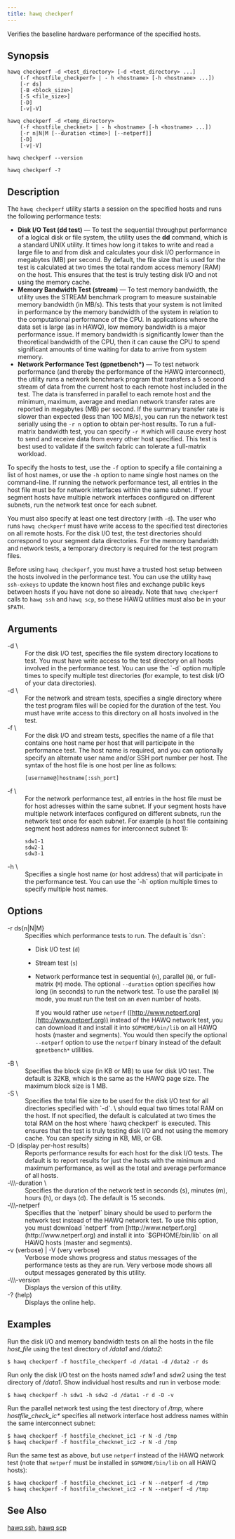 ```yaml
---
title: hawq checkperf
---
```


<!--
Licensed to the Apache Software Foundation (ASF) under one
or more contributor license agreements.  See the NOTICE file
distributed with this work for additional information
regarding copyright ownership.  The ASF licenses this file
to you under the Apache License, Version 2.0 (the
"License"); you may not use this file except in compliance
with the License.  You may obtain a copy of the License at

  http://www.apache.org/licenses/LICENSE-2.0

Unless required by applicable law or agreed to in writing,
software distributed under the License is distributed on an
"AS IS" BASIS, WITHOUT WARRANTIES OR CONDITIONS OF ANY
KIND, either express or implied.  See the License for the
specific language governing permissions and limitations
under the License.
-->

Verifies the baseline hardware performance of the specified hosts.

## Synopsis<a id="topic1__section2"></a>

``` pre
hawq checkperf -d <test_directory> [-d <test_directory> ...] 
    (-f <hostfile_checkperf> | - h <hostname> [-h <hostname> ...]) 
    [-r ds] 
    [-B <block_size>] 
    [-S <file_size>]
    [-D]
    [-v|-V]

hawq checkperf -d <temp_directory>
    (-f <hostfile_checknet> | - h <hostname> [-h <hostname> ...]) 
    [-r n|N|M [--duration <time>] [--netperf]] 
    [-D]
    [-v|-V]

hawq checkperf --version

hawq checkperf -?
```

## Description<a id="topic1__section3"></a>

The `hawq checkperf` utility starts a session on the specified hosts and runs the following performance tests:

-   **Disk I/O Test (dd test)** — To test the sequential throughput performance of a logical disk or file system, the utility uses the **dd** command, which is a standard UNIX utility. It times how long it takes to write and read a large file to and from disk and calculates your disk I/O performance in megabytes (MB) per second. By default, the file size that is used for the test is calculated at two times the total random access memory (RAM) on the host. This ensures that the test is truly testing disk I/O and not using the memory cache.
-   **Memory Bandwidth Test (stream)** — To test memory bandwidth, the utility uses the STREAM benchmark program to measure sustainable memory bandwidth (in MB/s). This tests that your system is not limited in performance by the memory bandwidth of the system in relation to the computational performance of the CPU. In applications where the data set is large (as in HAWQ), low memory bandwidth is a major performance issue. If memory bandwidth is significantly lower than the theoretical bandwidth of the CPU, then it can cause the CPU to spend significant amounts of time waiting for data to arrive from system memory.
-   **Network Performance Test (gpnetbench\*)** — To test network performance (and thereby the performance of the HAWQ interconnect), the utility runs a network benchmark program that transfers a 5 second stream of data from the current host to each remote host included in the test. The data is transferred in parallel to each remote host and the minimum, maximum, average and median network transfer rates are reported in megabytes (MB) per second. If the summary transfer rate is slower than expected (less than 100 MB/s), you can run the network test serially using the `-r n` option to obtain per-host results. To run a full-matrix bandwidth test, you can specify `-r M` which will cause every host to send and receive data from every other host specified. This test is best used to validate if the switch fabric can tolerate a full-matrix workload.

To specify the hosts to test, use the `-f` option to specify a file containing a list of host names, or use the `-h` option to name single host names on the command-line. If running the network performance test, all entries in the host file must be for network interfaces within the same subnet. If your segment hosts have multiple network interfaces configured on different subnets, run the network test once for each subnet.

You must also specify at least one test directory (with `-d`). The user who runs `hawq checkperf` must have write access to the specified test directories on all remote hosts. For the disk I/O test, the test directories should correspond to your segment data directories. For the memory bandwidth and network tests, a temporary directory is required for the test program files.

Before using `hawq checkperf`, you must have a trusted host setup between the hosts involved in the performance test. You can use the utility `hawq           ssh-exkeys` to update the known host files and exchange public keys between hosts if you have not done so already. Note that `hawq checkperf` calls to `hawq ssh` and `hawq scp`, so these HAWQ utilities must also be in your `$PATH`.

## Arguments<a id="args"></a>

<dt>-d \<test\_directory\> </dt>
<dd>For the disk I/O test, specifies the file system directory locations to test. You must have write access to the test directory on all hosts involved in the performance test. You can use the `-d` option multiple times to specify multiple test directories (for example, to test disk I/O of your data directories).</dd>

<dt>-d \<temp\_directory\>  </dt>
<dd>For the network and stream tests, specifies a single directory where the test program files will be copied for the duration of the test. You must have write access to this directory on all hosts involved in the test.</dd>

<dt>-f \<hostfile\_checkperf\>  </dt>
<dd>For the disk I/O and stream tests, specifies the name of a file that contains one host name per host that will participate in the performance test. The host name is required, and you can optionally specify an alternate user name and/or SSH port number per host. The syntax of the host file is one host per line as follows:

``` pre
[username@]hostname[:ssh_port]
```
</dd>

<dt>-f \<hostfile\_checknet\>  </dt>
<dd>For the network performance test, all entries in the host file must be for host adresses within the same subnet. If your segment hosts have multiple network interfaces configured on different subnets, run the network test once for each subnet. For example (a host file containing segment host address names for interconnect subnet 1):

``` pre
sdw1-1
sdw2-1
sdw3-1
```
</dd>

<dt>-h \<hostname\>  </dt>
<dd>Specifies a single host name (or host address) that will participate in the performance test. You can use the `-h` option multiple times to specify multiple host names.</dd>

## Options<a id="topic1__section4"></a>

<dt>-r ds{n|N|M}  </dt>
<dd>Specifies which performance tests to run. The default is `dsn`:

-   Disk I/O test (`d`)
-   Stream test (`s`)
-   Network performance test in sequential (`n`), parallel (`N`), or full-matrix (`M`) mode. The optional `--duration` option specifies how long (in seconds) to run the network test. To use the parallel (`N`) mode, you must run the test on an *even* number of hosts.

    If you would rather use `netperf` ([http://www.netperf.org](http://www.netperf.org)) instead of the HAWQ network test, you can download it and install it into `$GPHOME/bin/lib` on all HAWQ hosts (master and segments). You would then specify the optional `--netperf` option to use the `netperf` binary instead of the default `gpnetbench*` utilities.</dd>

<dt>-B \<block\_size\>  </dt>
<dd>Specifies the block size (in KB or MB) to use for disk I/O test. The default is 32KB, which is the same as the HAWQ page size. The maximum block size is 1 MB.</dd>

<dt>-S \<file\_size\>  </dt>
<dd>Specifies the total file size to be used for the disk I/O test for all directories specified with `-d`. \<file\_size\> should equal two times total RAM on the host. If not specified, the default is calculated at two times the total RAM on the host where `hawq checkperf` is executed. This ensures that the test is truly testing disk I/O and not using the memory cache. You can specify sizing in KB, MB, or GB.</dd>

<dt>-D (display per-host results)  </dt>
<dd>Reports performance results for each host for the disk I/O tests. The default is to report results for just the hosts with the minimum and maximum performance, as well as the total and average performance of all hosts.</dd>

<dt>-\\\-duration \<time\>  </dt>
<dd>Specifies the duration of the network test in seconds (s), minutes (m), hours (h), or days (d). The default is 15 seconds.</dd>

<dt>-\\\-netperf  </dt>
<dd>Specifies that the `netperf` binary should be used to perform the network test instead of the HAWQ network test. To use this option, you must download `netperf` from [http://www.netperf.org](http://www.netperf.org) and install it into `$GPHOME/bin/lib` on all HAWQ hosts (master and segments).</dd>

<dt>-v (verbose) | -V (very verbose)  </dt>
<dd>Verbose mode shows progress and status messages of the performance tests as they are run. Very verbose mode shows all output messages generated by this utility.</dd>

<dt>-\\\-version  </dt>
<dd>Displays the version of this utility.</dd>

<dt>-? (help)  </dt>
<dd>Displays the online help.</dd>

## Examples<a id="topic1__section5"></a>

Run the disk I/O and memory bandwidth tests on all the hosts in the file *host\_file* using the test directory of */data1* and */data2*:

``` shell
$ hawq checkperf -f hostfile_checkperf -d /data1 -d /data2 -r ds
```

Run only the disk I/O test on the hosts named *sdw1* and sdw2 using the test directory of */data1*. Show individual host results and run in verbose mode:

``` shell
$ hawq checkperf -h sdw1 -h sdw2 -d /data1 -r d -D -v
```

Run the parallel network test using the test directory of */tmp,* where *hostfile\_check\_ic\** specifies all network interface host address names within the same interconnect subnet:

``` shell
$ hawq checkperf -f hostfile_checknet_ic1 -r N -d /tmp
$ hawq checkperf -f hostfile_checknet_ic2 -r N -d /tmp
```

Run the same test as above, but use `netperf` instead of the HAWQ network test (note that `netperf` must be installed in `$GPHOME/bin/lib` on all HAWQ hosts):

``` shell
$ hawq checkperf -f hostfile_checknet_ic1 -r N --netperf -d /tmp
$ hawq checkperf -f hostfile_checknet_ic2 -r N --netperf -d /tmp
```

## See Also<a id="topic1__section6"></a>

[hawq ssh](hawqssh.html#topic1), [hawq scp](hawqscp.html#topic1)
